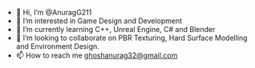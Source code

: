 - 👋 Hi, I’m @AnuragG211
- 👀 I’m interested in Game Design and Development
- 🌱 I’m currently learning C++, Unreal Engine, C# and Blender
- 💞️ I’m looking to collaborate on PBR Texturing, Hard Surface Modelling and Environment Design.
- 📫 How to reach me ghoshanurag32@gmail.com

<!---
AnuragG211/AnuragG211 is a ✨ special ✨ repository because its `README.md` (this file) appears on your GitHub profile.
You can click the Preview link to take a look at your changes.
--->
